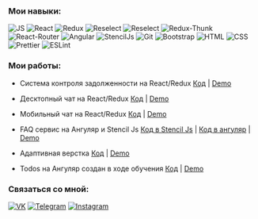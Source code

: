 ### Мои навыки:
![JS](https://img.shields.io/badge/JavaScript-black?style=flat-square&logo=javaScript)
![React](https://img.shields.io/badge/React-black?style=flat-square&logo=react)
![Redux](https://img.shields.io/badge/Redux-black?style=flat-square&logo=redux)
![Reselect](https://img.shields.io/badge/styled--components-black?style=flat-square&logo=styled-components)
![Reselect](https://img.shields.io/badge/Reselect-black?style=flat-square&logo=reselect)
![Redux-Thunk](https://img.shields.io/badge/Redux--Thunk-black?style=flat-square&logo=redux-thunk)
![React-Router](https://img.shields.io/badge/React_Router-black?style=flat-square&logo=react-router)
![Angular](https://img.shields.io/badge/Angular-black?style=flat-square&logo=angular)
![StencilJs](https://img.shields.io/badge/StencilJs-black?style=flat-square&logo=ionic)
![Git](https://img.shields.io/badge/Git-black?style=flat-square&logo=git)
![Bootstrap](https://img.shields.io/badge/Bootstrap-black?style=flat-square&logo=Bootstrap)
![HTML](https://img.shields.io/badge/HTML-black?style=flat-square&logo=HTML5)
![CSS](https://img.shields.io/badge/CSS-black?style=flat-square&logo=css3)
![Prettier](https://img.shields.io/badge/Prettier-black?style=flat-square&logo=prettier)
![ESLint](https://img.shields.io/badge/ESLint-black?style=flat-square&logo=eslint)


### Мои работы:

- Система контроля задолженности на React/Redux [Код](https://github.com/magabiev/acr) | [Demo](https://acr-app.herokuapp.com/)

- Десктопный чат на React/Redux [Код](https://github.com/magabiev/desktop-chat) | [Demo](https://salty-hollows-06987.herokuapp.com/)

- Мобильный чат на React/Redux [Код](https://github.com/magabiev/chat-in-react) | [Demo](https://magabiev.github.io/chat/)

- FAQ сервис на Ангуляр и Stencil Js [Код в Stencil Js](https://github.com/magabiev/algolia-project-in-stenciljs) | [Код в ангуляр](https://github.com/magabiev/algolia-in-angular) | [Demo](https://magabiev.github.io/algolia-angular/)

- Адаптивная верстка [Код](https://github.com/magabiev/magabiev.github.io/tree/master/portfolio-website) | [Demo](https://magabiev.github.io/portfolio-website/)

- Todos на Ангуляр создан в ходе обучения [Код](https://github.com/magabiev/todos) | [Demo](https://magabiev.github.io/todos/)

### Связаться со мной:
[![VK](https://img.shields.io/badge/VK-red?style=social&logo=vk)](https://vk.com/magabiev)
[![Telegram](https://img.shields.io/badge/Telegram-red?style=social&logo=telegram)](https://teleg.run/magabiev)
[![Instagram](https://img.shields.io/badge/Instagram-red?style=social&logo=instagram)](https://instagram.com/magabievv?igshid=1jspxtrkzkf4y)
